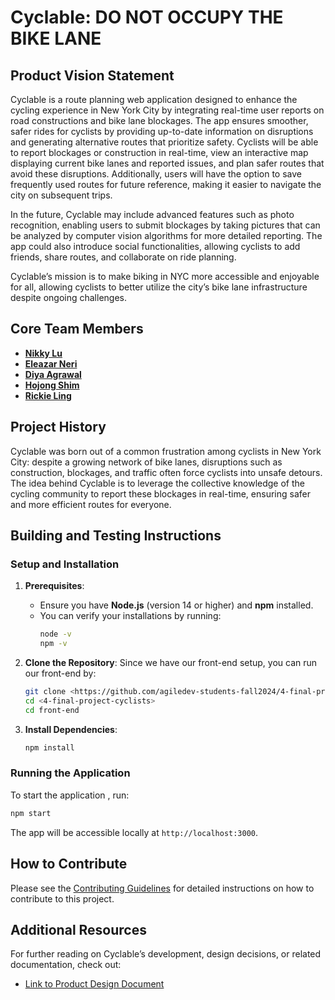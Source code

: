 # Cyclable: DO NOT OCCUPY THE BIKE LANE

## Product Vision Statement

Cyclable is a route planning web application designed to enhance the cycling experience in New York City by integrating real-time user reports on road constructions and bike lane blockages. The app ensures smoother, safer rides for cyclists by providing up-to-date information on disruptions and generating alternative routes that prioritize safety. Cyclists will be able to report blockages or construction in real-time, view an interactive map displaying current bike lanes and reported issues, and plan safer routes that avoid these disruptions. Additionally, users will have the option to save frequently used routes for future reference, making it easier to navigate the city on subsequent trips.

In the future, Cyclable may include advanced features such as photo recognition, enabling users to submit blockages by taking pictures that can be analyzed by computer vision algorithms for more detailed reporting. The app could also introduce social functionalities, allowing cyclists to add friends, share routes, and collaborate on ride planning.

Cyclable’s mission is to make biking in NYC more accessible and enjoyable for all, allowing cyclists to better utilize the city’s bike lane infrastructure despite ongoing challenges.

## Core Team Members

- **[Nikky Lu](https://github.com/nikkylu)**
- **[Eleazar Neri](https://github.com/afknero)**
- **[Diya Agrawal](https://github.com/diyagr)**
- **[Hojong Shim](https://github.com/hojongshim)**
- **[Rickie Ling](https://github.com/12083568)**

## Project History

Cyclable was born out of a common frustration among cyclists in New York City: despite a growing network of bike lanes, disruptions such as construction, blockages, and traffic often force cyclists into unsafe detours. The idea behind Cyclable is to leverage the collective knowledge of the cycling community to report these blockages in real-time, ensuring safer and more efficient routes for everyone.

## Building and Testing Instructions

### Setup and Installation

1. **Prerequisites**:

   - Ensure you have **Node.js** (version 14 or higher) and **npm** installed.
   - You can verify your installations by running:
     ```bash
     node -v
     npm -v
     ```

2. **Clone the Repository**:
   Since we have our front-end setup, you can run our front-end by:

   ```bash
   git clone <https://github.com/agiledev-students-fall2024/4-final-project-cyclists.git>
   cd <4-final-project-cyclists>
   cd front-end
   ```

3. **Install Dependencies**:
   ```bash
   npm install
   ```

### Running the Application

To start the application , run:

```bash
npm start
```

The app will be accessible locally at `http://localhost:3000`.

## How to Contribute

Please see the [Contributing Guidelines](./CONTRIBUTING.md) for detailed instructions on how to contribute to this project.

## Additional Resources

For further reading on Cyclable’s development, design decisions, or related documentation, check out:

- [Link to Product Design Document](https://github.com/agiledev-students-fall2024/4-final-project-cyclists/blob/b21b1acc23ffe952848d9ce82cf607ba3bab3323/UX-DESIGN.md)
